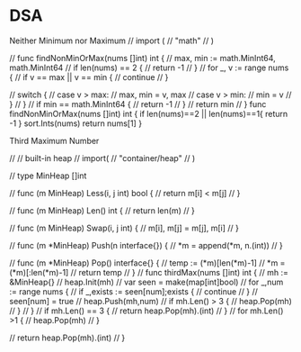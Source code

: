 # DSA
Neither Minimum nor Maximum
// import (
// 	"math"
// )

// func findNonMinOrMax(nums []int) int {
// 	max, min := math.MinInt64, math.MinInt64
// 	if len(nums) == 2 {
// 		return -1
// 	}
// 	for _, v := range nums {
// 		if v == max || v == min {
// 			continue
// 		}

// 		switch {
// 		case v > max:
// 			max, min = v, max
// 		case v > min:
// 			min = v
// 		}
// 	}
//     if min == math.MinInt64 {
//         return -1
//     }
//     return min
// }
func findNonMinOrMax(nums []int) int {
if len(nums)==2 || len(nums)==1{
return -1
}
sort.Ints(nums)
return nums[1]
}


Third Maximum Number

// // built-in heap
// import(
//     "container/heap"
// )

// type MinHeap []int

// func (m MinHeap) Less(i, j int) bool {
//     return m[i] < m[j]
// }

// func (m MinHeap) Len() int {
//     return len(m)
// }

// func (m MinHeap) Swap(i, j int) {
//     m[i], m[j] = m[j], m[i]
// }

// func (m *MinHeap) Push(n interface{}) {
//     *m = append(*m, n.(int))
// }

// func (m *MinHeap) Pop() interface{} {
//     temp := (*m)[len(*m)-1]
//     *m = (*m)[:len(*m)-1]
//     return temp
// }
// func thirdMax(nums []int) int {
//     mh := &MinHeap{}
//     heap.Init(mh)
//     var seen = make(map[int]bool)
//     for _,num := range nums {
//         if _,exists := seen[num];exists {
//             continue
//         }
//         seen[num] = true
//         heap.Push(mh,num)
//         if mh.Len() > 3 {
//             heap.Pop(mh)
//         }
//     }
//     if mh.Len() == 3 {
//         return heap.Pop(mh).(int)
//     }
//     for mh.Len() >1 {
//         heap.Pop(mh)
//     }

//     return heap.Pop(mh).(int)
// }
